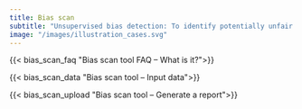 ```yaml
---
title: Bias scan
subtitle: "Unsupervised bias detection: To identify potentially unfair treated groups of similar users in AI systems. Working in tandem with the qualitative doctrine of law and ethics to assess fair AI."
image: "/images/illustration_cases.svg"
---
```

{{< bias_scan_faq "Bias scan tool FAQ – What is it?">}} 

{{< bias_scan_data "Bias scan tool – Input data">}} 

{{< bias_scan_upload "Bias scan tool – Generate a report">}} 